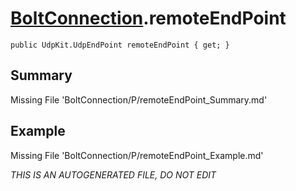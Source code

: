 # [BoltConnection](Types/BoltConnection.md).remoteEndPoint
`public UdpKit.UdpEndPoint remoteEndPoint { get; }`
## Summary
Missing File 'BoltConnection/P/remoteEndPoint_Summary.md'
## Example
Missing File 'BoltConnection/P/remoteEndPoint_Example.md'

*THIS IS AN AUTOGENERATED FILE, DO NOT EDIT*
